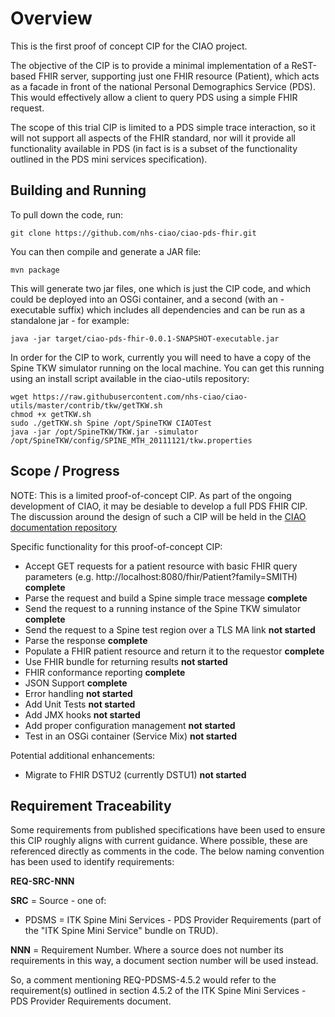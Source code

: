Overview
========

This is the first proof of concept CIP for the CIAO project.

The objective of the CIP is to provide a minimal implementation of a ReST-based FHIR server, supporting just one FHIR resource (Patient), which acts as a facade in front of the national Personal Demographics Service (PDS). This would effectively allow a client to query PDS using a simple FHIR request.

The scope of this trial CIP is limited to a PDS simple trace interaction, so it will not support all aspects of the FHIR standard, nor will it provide all functionality available in PDS (in fact is is a subset of the functionality outlined in the PDS mini services specification).

Building and Running
--------------------

To pull down the code, run:

	git clone https://github.com/nhs-ciao/ciao-pds-fhir.git
	
You can then compile and generate a JAR file:

	mvn package

This will generate two jar files, one which is just the CIP code, and which could be deployed into an OSGi container, and a second (with an -executable suffix) which includes all dependencies and can be run as a standalone jar - for example:

	java -jar target/ciao-pds-fhir-0.0.1-SNAPSHOT-executable.jar

In order for the CIP to work, currently you will need to have a copy of the Spine TKW simulator running on the local machine. You can get this running using an install script available in the ciao-utils repository:

	wget https://raw.githubusercontent.com/nhs-ciao/ciao-utils/master/contrib/tkw/getTKW.sh
	chmod +x getTKW.sh
	sudo ./getTKW.sh Spine /opt/SpineTKW CIAOTest
	java -jar /opt/SpineTKW/TKW.jar -simulator /opt/SpineTKW/config/SPINE_MTH_20111121/tkw.properties

Scope / Progress
----------------

NOTE: This is a limited proof-of-concept CIP. As part of the ongoing development of CIAO, it may be desiable to develop a full PDS FHIR CIP. The discussion around the design of such a CIP will be held in the [CIAO documentation repository](https://github.com/nhs-ciao/ciao-design/tree/master/CIP%20Design)

Specific functionality for this proof-of-concept CIP:

* Accept GET requests for a patient resource with basic FHIR query parameters (e.g. http://localhost:8080/fhir/Patient?family=SMITH) **complete**
* Parse the request and build a Spine simple trace message **complete**
* Send the request to a running instance of the Spine TKW simulator **complete**
* Send the request to a Spine test region over a TLS MA link **not started**
* Parse the response **complete**
* Populate a FHIR patient resource and return it to the requestor **complete**
* Use FHIR bundle for returning results **not started**
* FHIR conformance reporting **complete**
* JSON Support **complete**
* Error handling **not started**
* Add Unit Tests **not started**
* Add JMX hooks **not started**
* Add proper configuration management **not started**
* Test in an OSGi container (Service Mix) **not started**

Potential additional enhancements:

* Migrate to FHIR DSTU2 (currently DSTU1) **not started**

Requirement Traceability
------------------------

Some requirements from published specifications have been used to ensure this CIP roughly aligns with current guidance. Where possible, these are referenced directly as comments in the code. The below naming convention has been used to identify requirements:

**REQ-SRC-NNN**

**SRC** = Source - one of:

* PDSMS = ITK Spine Mini Services - PDS Provider Requirements (part of the "ITK Spine Mini Service" bundle on TRUD).

**NNN** = Requirement Number. Where a source does not number its requirements in this way, a document section number will be used instead.

So, a comment mentioning REQ-PDSMS-4.5.2 would refer to the requirement(s) outlined in section 4.5.2 of the ITK Spine Mini Services - PDS Provider Requirements document.